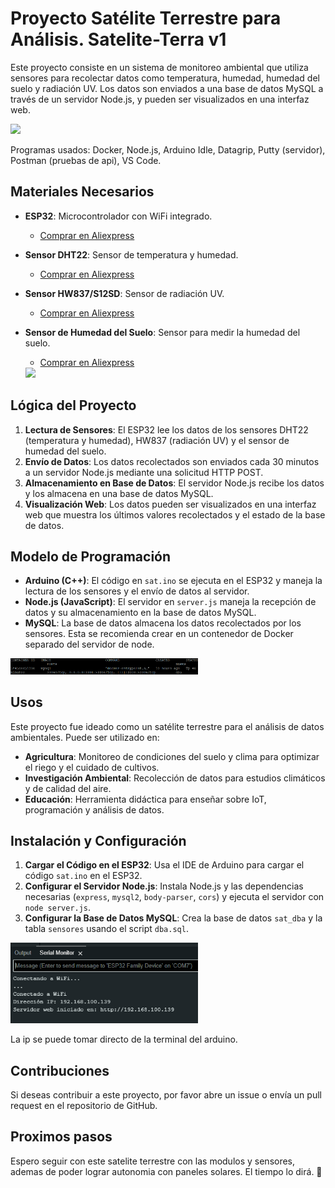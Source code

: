 


# Proyecto Satélite Terrestre para Análisis. Satelite-Terra v1

Este proyecto consiste en un sistema de monitoreo ambiental que utiliza sensores para recolectar datos como temperatura, humedad, humedad del suelo y radiación UV. Los datos son enviados a una base de datos MySQL a través de un servidor Node.js, y pueden ser visualizados en una interfaz web.


<img src="media/foto3(maceta).png" width="300">


Programas usados: Docker, Node.js, Arduino Idle, Datagrip, Putty (servidor), Postman (pruebas de api), VS Code.

## Materiales Necesarios

- **ESP32**: Microcontrolador con WiFi integrado.
  - [Comprar en Aliexpress](https://es.aliexpress.com/item/1005007205044247.html?spm=a2g0o.productlist.main.5.57cf72b2mg31xQ&algo_pvid=87659b11-ec04-4ffc-ac20-94f563565ee4&pdp_ext_f=%7B%22order%22%3A%221090%22%2C%22eval%22%3A%221%22%7D&utparam-url=scene%3Asearch%7Cquery_from%3A)
  
- **Sensor DHT22**: Sensor de temperatura y humedad.
  - [Comprar en Aliexpress](https://es.aliexpress.com/item/1005007171350003.html?spm=a2g0o.productlist.main.13.219fPSqKPSqKfn&algo_pvid=a1f80de2-facd-407e-8010-b9f2bd8e305c&pdp_ext_f=%7B%22order%22%3A%221487%22%2C%22eval%22%3A%221%22%2C%22orig_sl_item_id%22%3A%221005007171350003%22%2C%22orig_item_id%22%3A%221005006953306942%22%7D&utparam-url=scene%3Asearch%7Cquery_from%3A)
  
- **Sensor HW837/S12SD**: Sensor de radiación UV.
  - [Comprar en Aliexpress](https://es.aliexpress.com/item/1005006947917783.html?spm=a2g0o.productlist.main.5.34ff2acfOPnbBa&algo_pvid=3d116449-c3c2-4917-9ecf-a9a2b2c370fd&pdp_ext_f=%7B%22order%22%3A%2230%22%2C%22eval%22%3A%221%22%7D&utparam-url=scene%3Asearch%7Cquery_from%3A)
  
- **Sensor de Humedad del Suelo**: Sensor para medir la humedad del suelo.
  - [Comprar en Aliexpress](https://es.aliexpress.com/item/1005005202930632.html?spm=a2g0o.productlist.main.5.166a7fccBc9tqr&algo_pvid=7cb4208f-daa0-45dd-a04e-a5e1c7facd04&pdp_ext_f=%7B%22order%22%3A%22611%22%2C%22eval%22%3A%221%22%7D&utparam-url=scene%3Asearch%7Cquery_from%3A)

  <img src="media/foto2.png" width="300">


## Lógica del Proyecto

1. **Lectura de Sensores**: El ESP32 lee los datos de los sensores DHT22 (temperatura y humedad), HW837 (radiación UV) y el sensor de humedad del suelo.
2. **Envío de Datos**: Los datos recolectados son enviados cada 30 minutos a un servidor Node.js mediante una solicitud HTTP POST.
3. **Almacenamiento en Base de Datos**: El servidor Node.js recibe los datos y los almacena en una base de datos MySQL.
4. **Visualización Web**: Los datos pueden ser visualizados en una interfaz web que muestra los últimos valores recolectados y el estado de la base de datos.

## Modelo de Programación

- **Arduino (C++)**: El código en `sat.ino` se ejecuta en el ESP32 y maneja la lectura de los sensores y el envío de datos al servidor.
- **Node.js (JavaScript)**: El servidor en `server.js` maneja la recepción de datos y su almacenamiento en la base de datos MySQL.
- **MySQL**: La base de datos almacena los datos recolectados por los sensores. Esta se recomienda crear en un contenedor de Docker separado del servidor de node.

<img src="media/docker.png" width="300">


## Usos

Este proyecto fue ideado como un satélite terrestre para el análisis de datos ambientales. Puede ser utilizado en:

- **Agricultura**: Monitoreo de condiciones del suelo y clima para optimizar el riego y el cuidado de cultivos.
- **Investigación Ambiental**: Recolección de datos para estudios climáticos y de calidad del aire.
- **Educación**: Herramienta didáctica para enseñar sobre IoT, programación y análisis de datos.

## Instalación y Configuración

1. **Cargar el Código en el ESP32**: Usa el IDE de Arduino para cargar el código `sat.ino` en el ESP32.
2. **Configurar el Servidor Node.js**: Instala Node.js y las dependencias necesarias (`express`, `mysql2`, `body-parser`, `cors`) y ejecuta el servidor con `node server.js`.
3. **Configurar la Base de Datos MySQL**: Crea la base de datos `sat_dba` y la tabla `sensores` usando el script `dba.sql`.

<img src="media/serial-arduino.png" width="300">

La ip se puede tomar directo de la terminal del arduino. 

## Contribuciones

Si deseas contribuir a este proyecto, por favor abre un issue o envía un pull request en el repositorio de GitHub.

## Proximos pasos

Espero seguir con este satelite terrestre con las modulos y sensores, ademas de poder lograr autonomia con paneles solares. El tiempo lo dirá. 🦖
